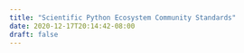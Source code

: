 ```yaml
---
title: "Scientific Python Ecosystem Community Standards"
date: 2020-12-17T20:14:42-08:00
draft: false
---
```


